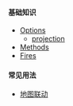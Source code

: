 #### 基础知识

- [Options]()
  - <a href="openlayers/view/projection.html" target="_blank">projection</a>
- [Methods]()
- <a href="openlayers/view/fires.html" target="_blank">Fires</a>

#### 常见用法

- <a href="openlayers/view/linkage.html" target="_blank">地图联动</a>